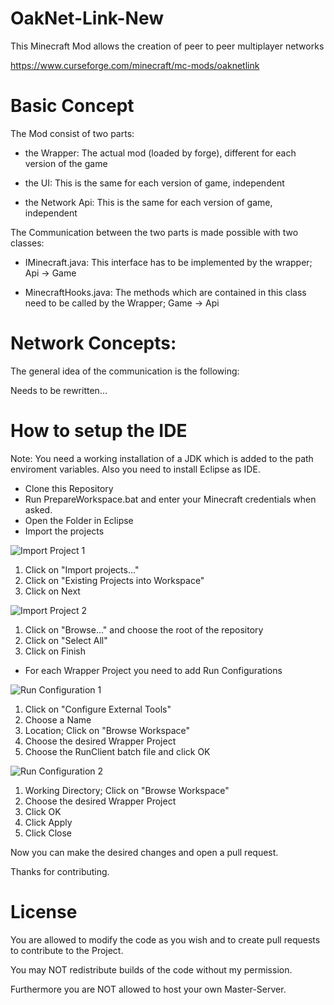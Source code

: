 # OakNet-Link-New
This Minecraft Mod allows the creation of peer to peer multiplayer networks 

https://www.curseforge.com/minecraft/mc-mods/oaknetlink

# Basic Concept
The Mod consist of two parts:

- the Wrapper: The actual mod (loaded by forge), different for each version of the game

- the UI: This is the same for each version of game, independent

- the Network Api: This is the same for each version of game, independent

The Communication between the two parts is made possible with two classes:

- IMinecraft.java: This interface has to be implemented by the wrapper; Api -> Game

- MinecraftHooks.java: The methods which are contained in this class need to be called by the Wrapper; Game -> Api

# Network Concepts:
The general idea of the communication is the following:

Needs to be rewritten...

# How to setup the IDE

Note: You need a working installation of a JDK which is added to the path enviroment variables.
Also you need to install Eclipse as IDE.

- Clone this Repository
- Run PrepareWorkspace.bat and enter your Minecraft credentials when asked.
- Open the Folder in Eclipse
- Import the projects

![Import Project 1](http://daten.oaknetwork.de/data/onl/ImportIntoEclipse.png)

1. Click on "Import projects..."
2. Click on "Existing Projects into Workspace"
3. Click on Next

![Import Project 2](http://daten.oaknetwork.de/data/onl/ImportIntoEclipse2.png)

1. Click on "Browse..." and choose the root of the repository
2. Click on "Select All"
3. Click on Finish

- For each Wrapper Project you need to add Run Configurations

![Run Configuration 1](http://daten.oaknetwork.de/data/onl/RunConfigurationMinecraft.png)

1. Click on "Configure External Tools" 
2. Choose a Name
3. Location; Click on "Browse Workspace"
4. Choose the desired Wrapper Project
5. Choose the RunClient batch file and click OK

![Run Configuration 2](http://daten.oaknetwork.de/data/onl/RunConfigurationMinecraft2.png)

1. Working Directory; Click on "Browse Workspace"
2. Choose the desired Wrapper Project
3. Click OK
3. Click Apply
3. Click Close

Now you can make the desired changes and open a pull request.

Thanks for contributing.


# License
You are allowed to modify the code as you wish and to create pull requests to contribute to the Project.

You may NOT redistribute builds of the code without my permission.

Furthermore you are NOT allowed to host your own Master-Server.
